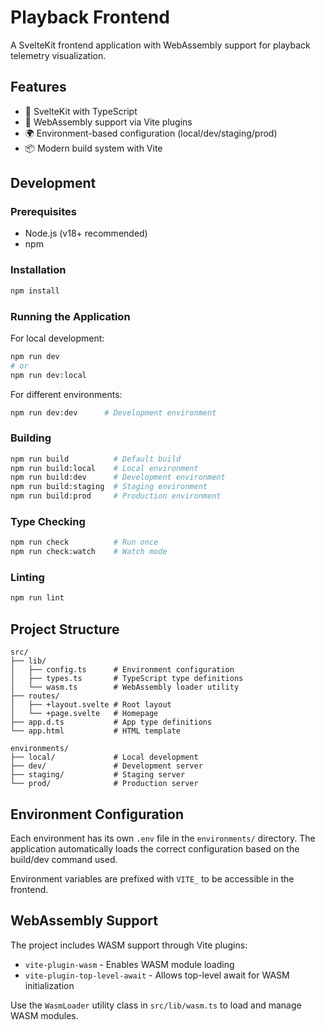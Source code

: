 # Playback Frontend

A SvelteKit frontend application with WebAssembly support for playback telemetry visualization.

## Features

- 🚀 SvelteKit with TypeScript
- 🔧 WebAssembly support via Vite plugins
- 🌍 Environment-based configuration (local/dev/staging/prod)
- 📦 Modern build system with Vite

## Development

### Prerequisites

- Node.js (v18+ recommended)
- npm

### Installation

```bash
npm install
```

### Running the Application

For local development:
```bash
npm run dev
# or
npm run dev:local
```

For different environments:
```bash
npm run dev:dev      # Development environment
```

### Building

```bash
npm run build          # Default build
npm run build:local    # Local environment
npm run build:dev      # Development environment
npm run build:staging  # Staging environment
npm run build:prod     # Production environment
```

### Type Checking

```bash
npm run check          # Run once
npm run check:watch    # Watch mode
```

### Linting

```bash
npm run lint
```

## Project Structure

```
src/
├── lib/
│   ├── config.ts      # Environment configuration
│   ├── types.ts       # TypeScript type definitions
│   └── wasm.ts        # WebAssembly loader utility
├── routes/
│   ├── +layout.svelte # Root layout
│   └── +page.svelte   # Homepage
├── app.d.ts           # App type definitions
└── app.html           # HTML template

environments/
├── local/             # Local development
├── dev/               # Development server
├── staging/           # Staging server
└── prod/              # Production server
```

## Environment Configuration

Each environment has its own `.env` file in the `environments/` directory. The application automatically loads the correct configuration based on the build/dev command used.

Environment variables are prefixed with `VITE_` to be accessible in the frontend.

## WebAssembly Support

The project includes WASM support through Vite plugins:
- `vite-plugin-wasm` - Enables WASM module loading
- `vite-plugin-top-level-await` - Allows top-level await for WASM initialization

Use the `WasmLoader` utility class in `src/lib/wasm.ts` to load and manage WASM modules.